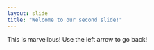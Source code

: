 ```yaml
---
layout: slide
title: "Welcome to our second slide!"
---
```

This is marvellous!
Use the left arrow to go back!
